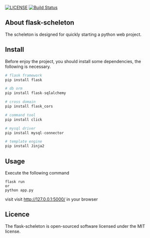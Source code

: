 
[![LICENSE](https://img.shields.io/github/license/JoeyBling/hexo-theme-yilia-plus "LICENSE")](./LICENSE "LICENSE")
[![Build Status](https://travis-ci.com/JoeyBling/yilia-plus-demo.svg?branch=master)](https://travis-ci.com/JoeyBling/yilia-plus-demo)
</center>

## About flask-scheleton
The scheleton is designed for quickly starting a python web project.

## Install
Before enjoy the project, you should install some dependencies, the following is necessary.

```python
# flask framework
pip install flask

# db orm
pip install flask-sqlalchemy

# cross domain
pip install flask_cors

# command tool
pip install click

# mysql driver
pip install mysql-connector

# template engine
pip install Jinja2
```

## Usage
Execute the following command
```
flask run
or
python app.py
```
visit visit http://127.0.0.1:5000/ in your browser

## Licence
The flask-scheleton is open-sourced software licensed under the MIT license.